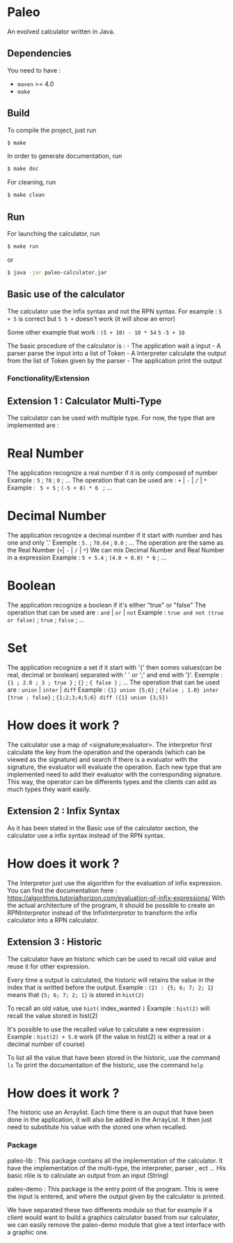 # Paleo

An evolved calculator written in Java.

## Dependencies

You need to have :

* `maven` >= 4.0
* `make`
 
## Build

To compile the project, just run

```zsh
$ make
```

In order to generate documentation, run

```zsh
$ make doc
```

For cleaning, run

```zsh
$ make clean
```

## Run

For launching the calculator, run

```zsh
$ make run
```

or

```zsh
$ java -jar paleo-calculator.jar
```

## Basic use of the calculator

The calculator use the infix syntax and not the RPN syntax.
For example : 
` 5 + 5 ` is correct but
` 5 5 + ` doesn't work (it will show an error) 

Some other example that work :
` (5 + 10) - 10 * 54 `
` 5 `
` -5 + 10 `

The basic procedure of the calculator is :
	- The application wait a input
	- A parser parse the input into a list of Token 
	- A Interpreter calculate the output from the list of Token given by the parser
	- The application print the output

### Fonctionality/Extension 
## Extension 1 : Calculator Multi-Type

The calculator can be used with multiple type. 
For now, the type that are implemented are :

# Real Number 

The application recognize a real number if it is only composed of number
Example : `5` ; `78` ; `0` ; ...
The operation that can be used are : `+` | `-` | `/` | `*`
Example : ` 5 + 5` ; `(-5 + 8) * 6 ` ; ...

# Decimal Number 

The application recognize a decimal number if it start with number and has one and only '.'
Exemple : `5.` ; `78.64` ; `0.0` ; ...
The operation are the same as the Real Number (`+`| `-` | `/` | `*`)
We can mix Decimal Number and Real Number in a expression
Example : ` 5 + 5.4 ` ; ` (4.0 + 8.0) * 6 ` ; ...


# Boolean 

The application recognize a boolean if it's either "true" or "false"
The operation that can be used are : `and` | `or` | `not`
Example : ` true and not (true or false) ` ; ` true ` ; ` false ` ; ...

# Set 

The application recognize a set if it start with '{' then somes 
values(can be real, decimal or boolean) separated with ' ' or ';' and end with '}'.
Exemple : ` {1 ; 2.0 ; 3 ; true } ` ; `{}` ; `{ false }` ; ...
The operation that can be used are : `union` | `inter` | `diff`
Example : `{1} union {5;6}` ; `{false ; 1.0} inter {true ; false}` ; `{1;2;3;4;5;6} diff ({1} union {3;5})`

# How does it work ?

The calculator use a map of <signature;evaluator>. The interpretor first calculate the key from the operation and 
the operands (which can be viewed as the signature) and search if there is a evaluator with the signature, 
the evaluator will evaluate the operation.
Each new type that are implemented need to add their evaluator with the corresponding signature. 
This way, the operator can be differents types and the clients can add as much types they want easily.

## Extension 2 : Infix Syntax 

As it has been stated in the Basic use of the calculator section, the calculator use a infix syntax instead of
the RPN syntax.

# How does it work ?

The Interpretor just use the algorithm for the evaluation of infix expression. 
You can find the documentation here : https://algorithms.tutorialhorizon.com/evaluation-of-infix-expressions/ 
With the actual architecture of the program, it should be possible to create an RPNInterpretor instead of the 
InfixInterpretor to transform the infix calculator into a RPN calculator.

## Extension 3 : Historic

The calculator have an historic which can be used to recall old value and reuse it for other expression.

Every time a output is calculated, the historic will retains the value in the index that is writted before the output.
Example : `(2) : {5; 6; 7; 2; 1}` means that `{5; 6; 7; 2; 1}` is stored in `hist(2)`

To recall an old value, use `hist(` index_wanted `)`
Example : `hist(2)` will recall the value stored in hist(2)

It's possible to use the recalled value to calculate a new expression :
Example : `hist(2) + 5.0` work (if the value in hist(2) is either a real or a decimal number of course) 
 
To list all the value that have been stored in the historic, use the command `ls`
To print the documentation of the historic, use the command `help`

# How does it work ?

The historic use an Arraylist. Each time there is an ouput that have been done in the application, it will also be added
in the ArrayList. It then just need to substitute his value with the stored one when recalled.

### Package 
paleo-lib : This package contains all the implementation of the calculator. It have the implementation of the multi-type,
the interpreter, parser , ect ... His basic rôle is to calculate an output from an input (String) 

paleo-demo : This package is the entry point of the program. This is were the input is entered, and where the output given by
the calculator is printed.

We have separated these two differents module so that for example if a client would want to build a graphics calculator based 
from our calculator, we can easily remove the paleo-demo module that give a text interface with a graphic one. 







